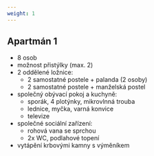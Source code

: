 ```yaml
---
weight: 1
---
```


## Apartmán 1

* 8 osob
* možnost přistýlky (max. 2)
* 2 oddělené ložnice:
    - 2 samostatné postele + palanda (2 osoby)
    - 2 samostatné postele + manželská postel
* společný obývací pokoj a kuchyně:
    - sporák, 4 plotýnky, mikrovlnná trouba
    - lednice, myčka, varná konvice
    - televize
* společné sociální zařízení:
    - rohová vana se sprchou
    - 2x WC, podlahové topení
* vytápění krbovými kamny s výměníkem

